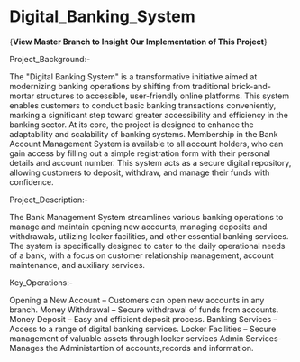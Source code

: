 # Digital_Banking_System

{**View Master Branch to Insight Our Implementation of This Project**}

Project_Background:-

The "Digital Banking System" is a transformative initiative aimed at modernizing banking operations by shifting from traditional brick-and-mortar structures to accessible, user-friendly online platforms. This system enables customers to conduct basic banking transactions conveniently, marking a significant step toward greater accessibility and efficiency in the banking sector.
At its core, the project is designed to enhance the adaptability and scalability of banking systems. Membership in the Bank Account Management System is available to all account holders, who can gain access by filling out a simple registration form with their personal details and account number. This system acts as a secure digital repository, allowing customers to deposit, withdraw, and manage their funds with confidence.

Project_Description:-

The Bank Management System streamlines various banking operations to manage and maintain opening new accounts, managing deposits and withdrawals, utilizing locker facilities, and other essential banking services. The system is specifically designed to cater to the daily operational needs of a bank, with a focus on customer relationship management, account maintenance, and auxiliary services.

Key_Operations:-

Opening a New Account – Customers can open new accounts in any branch.
Money Withdrawal – Secure withdrawal of funds from accounts.
Money Deposit – Easy and efficient deposit process.
Banking Services – Access to a range of digital banking services.
Locker Facilities – Secure management of valuable assets through locker services
Admin Services-Manages the Administartion of accounts,records and information.
